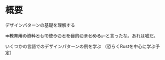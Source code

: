 # 概要
デザインパターンの基礎を理解する

<del>⇒教育用の資料として使うことを目的にまとめる。</del>と言ったな。あれは嘘だ。

いくつかの言語でのデザインパターンの例を学ぶ
（恐らくRustを中心に学ぶ予定）

